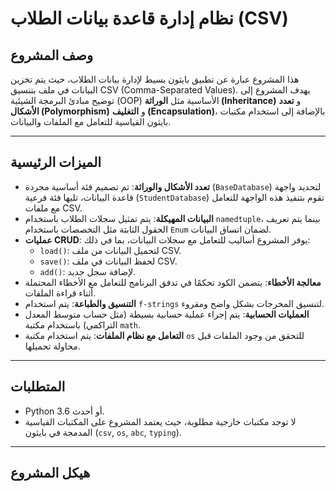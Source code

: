 # نظام إدارة قاعدة بيانات الطلاب (CSV)

## وصف المشروع

هذا المشروع عبارة عن تطبيق بايثون بسيط لإدارة بيانات الطلاب، حيث يتم تخزين البيانات في ملف بتنسيق CSV (Comma-Separated Values). يهدف المشروع إلى توضيح مبادئ البرمجة الشيئية (OOP) الأساسية مثل **الوراثة (Inheritance)** و **تعدد الأشكال (Polymorphism)** و **التغليف (Encapsulation)**، بالإضافة إلى استخدام مكتبات بايثون القياسية للتعامل مع الملفات والبيانات.

---

##  الميزات الرئيسية

- **تعدد الأشكال والوراثة**: تم تصميم فئة أساسية مجردة (`BaseDatabase`) لتحديد واجهة قاعدة البيانات، تليها فئة فرعية (`StudentDatabase`) تقوم بتنفيذ هذه الواجهة للتعامل مع ملفات CSV.
- **البيانات المهيكلة**: يتم تمثيل سجلات الطلاب باستخدام `namedtuple`، بينما يتم تعريف الحقول الثابتة مثل التخصصات باستخدام `Enum` لضمان اتساق البيانات.
- **عمليات CRUD**: يوفر المشروع أساليب للتعامل مع سجلات البيانات، بما في ذلك:
    - `load()`: لتحميل البيانات من ملف CSV.
    - `save()`: لحفظ البيانات في ملف CSV.
    - `add()`: لإضافة سجل جديد.
- **معالجة الأخطاء**: يتضمن الكود تحكمًا في تدفق البرنامج للتعامل مع الأخطاء المحتملة أثناء قراءة الملفات.
- **التنسيق والطباعة**: يتم استخدام `f-strings` لتنسيق المخرجات بشكل واضح ومقروء.
- **العمليات الحسابية**: يتم إجراء عملية حسابية بسيطة (مثل حساب متوسط المعدل التراكمي) باستخدام مكتبة `math`.
- **التعامل مع نظام الملفات**: يتم استخدام مكتبة `os` للتحقق من وجود الملفات قبل محاولة تحميلها.

---

##  المتطلبات

- Python 3.6 أو أحدث.
- لا توجد مكتبات خارجية مطلوبة، حيث يعتمد المشروع على المكتبات القياسية المدمجة في بايثون (`csv`, `os`, `abc`, `typing`).

---

##  هيكل المشروع
